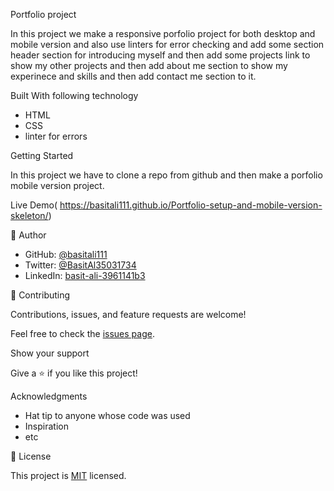  Portfolio project

In this project we make a responsive porfolio project for both desktop and mobile version and also use linters for error checking  and add some section header section for introducing myself and then add some projects link to show my other projects and then add about me section to show my experinece and skills and then add contact me section to it.


 Built With following technology
- HTML
- CSS
- linter for errors


 Getting Started

In this project we have to clone a repo from github and then make a porfolio mobile version project.

Live Demo( https://basitali111.github.io/Portfolio-setup-and-mobile-version-skeleton/)

👤 Author

- GitHub: [@basitali111](https://github.com/basitali111)
- Twitter: [@BasitAl35031734 ](https://twitter.com/BasitAl35031734)
- LinkedIn: [basit-ali-3961141b3](https://linkedin.com/in/basit-ali-3961141b3)




 🤝 Contributing

Contributions, issues, and feature requests are welcome!

Feel free to check the [issues page](../../issues/).

 Show your support

Give a ⭐️ if you like this project!

Acknowledgments

- Hat tip to anyone whose code was used
- Inspiration
- etc

 📝 License

This project is [MIT](./MIT.md) licensed.

